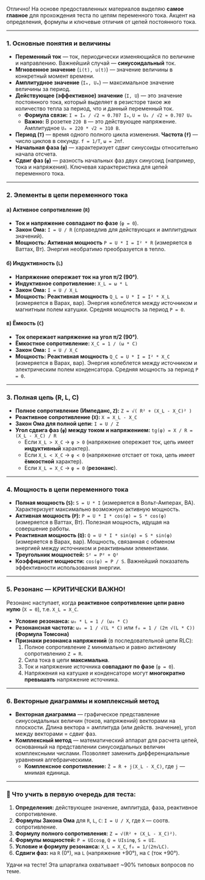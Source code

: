 Отлично! На основе предоставленных материалов выделяю **самое главное** для прохождения теста по цепям переменного тока. Акцент на определения, формулы и ключевые отличия от цепей постоянного тока.

---

### 1. Основные понятия и величины

*   **Переменный ток** — ток, периодически изменяющийся по величине и направлению. Важнейший случай — **синусоидальный** ток.
*   **Мгновенное значение** (`i(t), u(t)`) — значение величины в конкретный момент времени.
*   **Амплитудное значение** (`Iₘ, Uₘ`) — максимальное значение величины за период.
*   **Действующее (эффективное) значение** (`I, U`) — это значение постоянного тока, который выделяет в резисторе такое же количество тепла за период, что и данный переменный ток.
    *   **Формула связи:** `I = Iₘ / √2 ≈ 0.707 Iₘ`, `U = Uₘ / √2 ≈ 0.707 Uₘ`
    *   **Важно:** В розетке `220 В` — это действующее напряжение. Амплитудное `Uₘ = 220 * √2 ≈ 310 В`.
*   **Период (`T`)** — время одного полного цикла изменения. **Частота (`f`)** — число циклов в секунду. `f = 1/T`, `ω = 2πf`.
*   **Начальная фаза (`ψ`)** — характеризует сдвиг синусоиды относительно начала отсчета.
*   **Сдвиг фаз (`φ`)** — разность начальных фаз двух синусоид (например, тока и напряжения). Ключевая характеристика для цепей переменного тока.

---

### 2. Элементы в цепи переменного тока

#### а) Активное сопротивление (`R`)
*   **Ток и напряжение совпадают по фазе** (`φ = 0`).
*   **Закон Ома:** `I = U / R` (справедлив для действующих и амплитудных значений).
*   **Мощность:** **Активная мощность** `P = U * I = I² * R` (измеряется в Ваттах, Вт). Энергия необратимо преобразуется в тепло.

#### б) Индуктивность (`L`)
*   **Напряжение опережает ток на угол π/2 (90°)**.
*   **Индуктивное сопротивление:** `X_L = ω * L`
*   **Закон Ома:** `I = U / X_L`
*   **Мощность:** **Реактивная мощность** `Q_L = U * I = I² * X_L` (измеряется в Варах, вар). Энергия колеблется между источником и магнитным полем катушки. Средняя мощность за период `P = 0`.

#### в) Ёмкость (`C`)
*   **Ток опережает напряжение на угол π/2 (90°)**.
*   **Ёмкостное сопротивление:** `X_C = 1 / (ω * C)`
*   **Закон Ома:** `I = U / X_C`
*   **Мощность:** **Реактивная мощность** `Q_C = U * I = I² * X_C` (измеряется в Варах, вар). Энергия колеблется между источником и электрическим полем конденсатора. Средняя мощность за период `P = 0`.

---

### 3. Полная цепь (R, L, C)

*   **Полное сопротивление (Импеданс, `Z`):**
    `Z = √( R² + (X_L - X_C)² )`
*   **Реактивное сопротивление (`X`):** `X = X_L - X_C`
*   **Закон Ома для полной цепи:** `I = U / Z`
*   **Угол сдвига фаз (`φ`) между током и напряжением:**
    `tg(φ) = X / R = (X_L - X_C) / R`
    *   Если `X_L > X_C` → `φ > 0` (напряжение опережает ток, цепь имеет **индуктивный** характер).
    *   Если `X_L < X_C` → `φ < 0` (напряжение отстает от тока, цепь имеет **ёмкостной** характер).
    *   Если `X_L = X_C` → `φ = 0` (**резонанс**).

---

### 4. Мощность в цепи переменного тока

*   **Полная мощность (`S`):** `S = U * I` (измеряется в Вольт-Амперах, ВА). Характеризует максимально возможную активную мощность.
*   **Активная мощность (`P`):** `P = U * I * cos(φ) = S * cos(φ)` (измеряется в Ваттах, Вт). Полезная мощность, идущая на совершение работы.
*   **Реактивная мощность (`Q`):** `Q = U * I * sin(φ) = S * sin(φ)` (измеряется в Варах, вар). Мощность, связанная с обменом энергией между источником и реактивными элементами.
*   **Треугольник мощностей:** `S² = P² + Q²`
*   **Коэффициент мощности:** `cos(φ) = P / S`. Важнейший показатель эффективности использования энергии.

---

### 5. Резонанс — КРИТИЧЕСКИ ВАЖНО!

Резонанс наступает, когда **реактивное сопротивление цепи равно нулю** (`X = 0`), т.е. `X_L = X_C`.

*   **Условие резонанса:** `ω₀ * L = 1 / (ω₀ * C)`
*   **Резонансная частота:** `ω₀ = 1 / √(L * C)` или `f₀ = 1 / (2π √(L * C))` **(Формула Томсона)**
*   **Признаки резонанса напряжений** (в последовательной цепи RLC):
    1.  Полное сопротивление `Z` минимально и равно активному сопротивлению `Z = R`.
    2.  Сила тока в цепи **максимальна**.
    3.  Ток и напряжение источника **совпадают по фазе** (`φ = 0`).
    4.  Напряжения на катушке и конденсаторе могут **многократно превышать** напряжение источника.

---

### 6. Векторные диаграммы и комплексный метод

*   **Векторная диаграмма** — графическое представление синусоидальных величин (токов, напряжений) векторами на плоскости. Длина вектора = амплитуда (или действ. значение), угол между векторами = сдвиг фаз.
*   **Комплексный метод** — математический аппарат для расчета цепей, основанный на представлении синусоидальных величин комплексными числами. Позволяет заменить дифференциальные уравнения алгебраическими.
    *   **Комплексное сопротивление:** `Ẑ = R + j(X_L - X_C)`, где `j` — мнимая единица.

---

### 🧪 Что учить в первую очередь для теста:

1.  **Определения:** действующее значение, амплитуда, фаза, реактивное сопротивление.
2.  **Формулы Закона Ома** для `R`, `L`, `C`: `I = U / X`, где `X` — соотв. сопротивление.
3.  **Формулу полного сопротивления:** `Z = √(R² + (X_L - X_C)²)`.
4.  **Формулы мощностей:** `P = UIcosφ`, `Q = UIsinφ`, `S = UI`.
5.  **Условие и формулу резонанса:** `X_L = X_C`, `f₀ = 1/(2π√LC)`.
6.  **Сдвиги фаз:** на `R` (0°), на `L` (напряжение +90°), на `C` (ток +90°).

Удачи на тесте! Эта шпаргалка охватывает ~90% типовых вопросов по теме.
